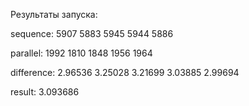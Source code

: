 Результаты запуска:

sequence: 5907 5883 5945 5944 5886

parallel: 1992 1810 1848 1956 1964

difference: 2.96536 3.25028 3.21699 3.03885 2.99694

result: 3.093686

